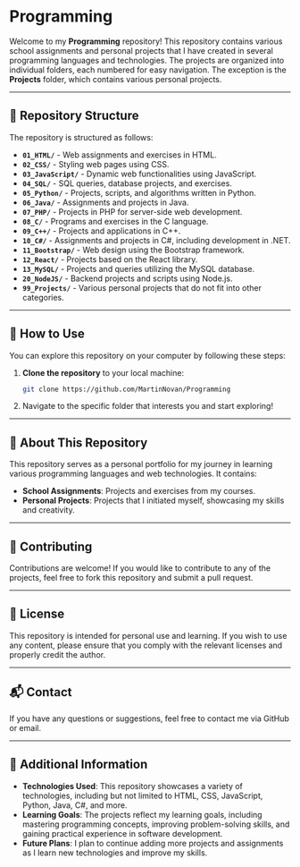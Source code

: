 # Programming

Welcome to my **Programming** repository! This repository contains various school assignments and personal projects that I have created in several programming languages and technologies. The projects are organized into individual folders, each numbered for easy navigation. The exception is the **Projects** folder, which contains various personal projects.

---

## 📂 Repository Structure

The repository is structured as follows:

- **`01_HTML/`** - Web assignments and exercises in HTML.
- **`02_CSS/`** - Styling web pages using CSS.
- **`03_JavaScript/`** - Dynamic web functionalities using JavaScript.
- **`04_SQL/`** - SQL queries, database projects, and exercises.
- **`05_Python/`** - Projects, scripts, and algorithms written in Python.
- **`06_Java/`** - Assignments and projects in Java.
- **`07_PHP/`** - Projects in PHP for server-side web development.
- **`08_C/`** - Programs and exercises in the C language.
- **`09_C++/`** - Projects and applications in C++.
- **`10_C#/`** - Assignments and projects in C#, including development in .NET.
- **`11_Bootstrap/`** - Web design using the Bootstrap framework.
- **`12_React/`** - Projects based on the React library.
- **`13_MySQL/`** - Projects and queries utilizing the MySQL database.
- **`20_NodeJS/`** - Backend projects and scripts using Node.js.
- **`99_Projects/`** - Various personal projects that do not fit into other categories.

---

## 🚀 How to Use

You can explore this repository on your computer by following these steps:

1. **Clone the repository** to your local machine:
    ```bash
    git clone https://github.com/MartinNovan/Programming
    ```

2. Navigate to the specific folder that interests you and start exploring!

---

## 📝 About This Repository

This repository serves as a personal portfolio for my journey in learning various programming languages and web technologies. It contains:

- **School Assignments**: Projects and exercises from my courses.
- **Personal Projects**: Projects that I initiated myself, showcasing my skills and creativity.

---

## 🤝 Contributing

Contributions are welcome! If you would like to contribute to any of the projects, feel free to fork this repository and submit a pull request.

---

## 📄 License

This repository is intended for personal use and learning. If you wish to use any content, please ensure that you comply with the relevant licenses and properly credit the author.

---

## 📬 Contact

If you have any questions or suggestions, feel free to contact me via GitHub or email.

---

## 🌟 Additional Information

- **Technologies Used**: This repository showcases a variety of technologies, including but not limited to HTML, CSS, JavaScript, Python, Java, C#, and more.
- **Learning Goals**: The projects reflect my learning goals, including mastering programming concepts, improving problem-solving skills, and gaining practical experience in software development.
- **Future Plans**: I plan to continue adding more projects and assignments as I learn new technologies and improve my skills.
